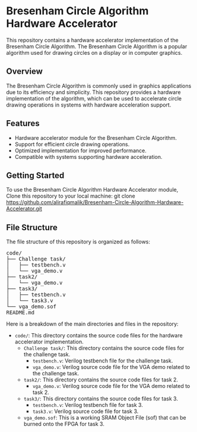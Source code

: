 # Bresenham Circle Algorithm Hardware Accelerator

This repository contains a hardware accelerator implementation of the Bresenham Circle Algorithm. The Bresenham Circle Algorithm is a popular algorithm used for drawing circles on a display or in computer graphics.

## Overview

The Bresenham Circle Algorithm is commonly used in graphics applications due to its efficiency and simplicity. This repository provides a hardware implementation of the algorithm, which can be used to accelerate circle drawing operations in systems with hardware acceleration support.

## Features

- Hardware accelerator module for the Bresenham Circle Algorithm.
- Support for efficient circle drawing operations.
- Optimized implementation for improved performance.
- Compatible with systems supporting hardware acceleration.

## Getting Started

To use the Bresenham Circle Algorithm Hardware Accelerator module, Clone this repository to your local machine:
  git clone https://github.com/alirafiqmalik/Bresenham-Circle-Algorithm-Hardware-Accelerator.git


## File Structure

The file structure of this repository is organized as follows:

<pre>
code/
├── Challenge task/
│   ├── testbench.v
│   └── vga_demo.v
├── task2/
│   └── vga_demo.v
├── task3/
│   ├── testbench.v
│   └── task3.v
└── vga_demo.sof
README.md
</pre>



Here is a breakdown of the main directories and files in the repository:

- `code/`: This directory contains the source code files for the hardware accelerator implementation.
    - `Challenge task/`: This directory contains the source code files for the challenge task.
        - `testbench.v`: Verilog testbench file for the challenge task.
        - `vga_demo.v`: Verilog source code file for the VGA demo related to the challenge task.
    - `task2/`: This directory contains the source code files for task 2.
        - `vga_demo.v`: Verilog source code file for the VGA demo related to task 2.
    - `task3/`: This directory contains the source code files for task 3.
        - `testbench.v`: Verilog testbench file for task 3.
        - `task3.v`: Verilog source code file for task 3.
    - `vga_demo.sof`: This is a working SRAM Object File (sof) that can be burned onto the FPGA for task 3.
